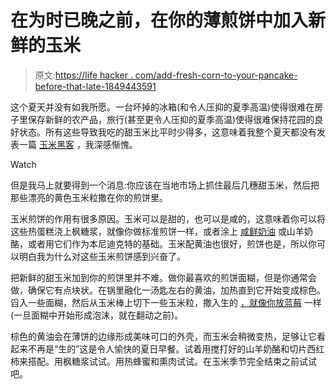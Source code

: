 # 在为时已晚之前，在你的薄煎饼中加入新鲜的玉米

> 原文:[https://life hacker . com/add-fresh-corn-to-your-pancake-before-that-late-1849443591](https://lifehacker.com/add-fresh-corn-to-your-pancakes-before-its-too-late-1849443591)

这个夏天并没有如我所愿。一台坏掉的冰箱(和令人压抑的夏季高温)使得很难在房子里保存新鲜的农产品，旅行(甚至更令人压抑的夏季高温)使得很难保持花园的良好状态。所有这些导致我吃的甜玉米比平时少得多，这意味着我整个夏天都没有发表一篇 [玉米黑客](https://lifehacker.com/11-tasty-things-you-should-be-doing-with-corn-1847388269) ，我深感惭愧。

Watch

但是我马上就要得到一个消息:你应该在当地市场上抓住最后几穗甜玉米，然后把那些漂亮的黄色玉米粒撒在你的煎饼里。

玉米煎饼的作用有很多原因。玉米可以是甜的，也可以是咸的，这意味着你可以将这些热蛋糕浇上枫糖浆，就像你做标准煎饼一样，或者涂上 [咸鲜奶油](https://lifehacker.com/the-case-for-savory-whipped-cream-1837069612) 或山羊奶酪，或者用它们作为本尼迪克特的基础。玉米配黄油也很好，煎饼也是，所以你可以明白我为什么对这些玉米煎饼感到兴奋了。

把新鲜的甜玉米加到你的煎饼里并不难。做你最喜欢的煎饼面糊，但是你通常会做，确保它有点块状。在锅里融化一汤匙左右的黄油，加热直到它开始变成棕色。舀入一些面糊，然后从玉米棒上切下一些玉米粒，撒入生的 [，就像你放蓝莓](https://lifehacker.com/heres-exactly-when-to-add-blueberries-to-pancakes-1848623699) 一样(一旦面糊中开始形成泡沫，就在翻动之前)。

棕色的黄油会在薄饼的边缘形成美味可口的外壳，而玉米会稍微变热，足够让它看起来不再是“生的”这是令人愉快的夏日早餐。试着用搅打好的山羊奶酪和切片西红柿来搭配。用枫糖浆试试。用热蜂蜜和熏肉试试。在玉米季节完全结束之前试试吧。
